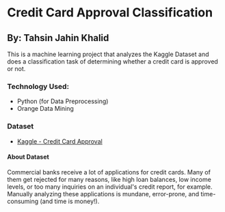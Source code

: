 # Credit Card Approval Classification
## By: Tahsin Jahin Khalid
This is a machine learning project that analyzes the Kaggle Dataset and does a classification task of determining whether a credit card is approved or not.

### Technology Used:
- Python (for Data Preprocessing)
- Orange Data Mining

### Dataset
- [Kaggle - Credit Card Approval](https://www.kaggle.com/datasets/youssefaboelwafa/credit-card-approval/)

#### About Dataset
Commercial banks receive a lot of applications for credit cards. Many of them get rejected for many reasons, like high loan balances, low income levels, or too many inquiries on an individual's credit report, for example. Manually analyzing these applications is mundane, error-prone, and time-consuming (and time is money!).
